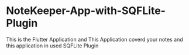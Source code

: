 # NoteKeeper-App-with-SQFLite-Plugin
This is the Flutter Application and This Application coverd your notes and this application in used SQFLite Plugin
